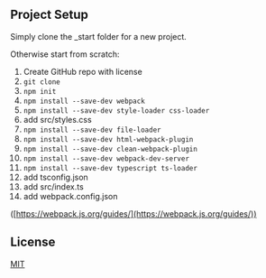 ## Project Setup

Simply clone the _start folder for a new project.

Otherwise start from scratch:

1. Create GitHub repo with license
1. `git clone`
1. `npm init`
1. `npm install --save-dev webpack`
1. `npm install --save-dev style-loader css-loader`
1. add src/styles.css
1. `npm install --save-dev file-loader`
1. `npm install --save-dev html-webpack-plugin`
1. `npm install --save-dev clean-webpack-plugin`
1. `npm install --save-dev webpack-dev-server`
1. `npm install --save-dev typescript ts-loader`
1. add tsconfig.json
1. add src/index.ts
1. add webpack.config.json

([https://webpack.js.org/guides/](https://webpack.js.org/guides/))

## License

[MIT](https://github.com/Enc-EE/onegameamonth/blob/master/LICENSE)